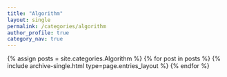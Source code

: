 ```yaml
---
title: "Algorithm"
layout: single
permalink: /categories/algorithm
author_profile: true
category_nav: true
---
```

{% assign posts = site.categories.Algorithm %}
{% for post in posts %} {% include archive-single.html type=page.entries_layout %} {% endfor %}